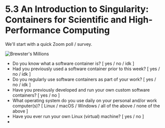 # 5.3 An Introduction to Singularity: Containers for Scientific and High-Performance Computing  #

We'll start with a quick Zoom poll / survey.

![Brewster's Millions](https://pbs.twimg.com/media/CuNfte0WEAAshOz?format=jpg&name=small)

- Do you know what a software container is? [ yes / no / idk ]
- Had you previously used a software container prior to this week? [ yes / no / idk ]
- Do you regularly use software containers as part of your work? [ yes / no / idk ]
- Have you previously developed and run your own custom software containers? [ yes / no ]
- What operating system do you use daily on your personal and/or work computer(s)? [ Linux / macOS / Windows / all of the above / none of the above ]
- Have you ever run your own Linux (virtual) machine? [ yes / no ]
- 

